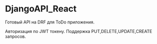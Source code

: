 # DjangoAPI_React

Готовый API на DRF для ToDo приложения.

Авторизация по JWT токену.
Поддержка PUT,DELETE,UPDATE,CREATE запросов.